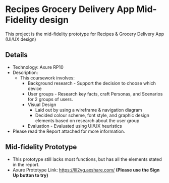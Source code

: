 # Recipes Grocery Delivery App Mid-Fidelity design
This project is the mid-fidelity prototype for Recipes &amp; Grocery Delivery App (UI/UX design)


## Details
- Technology: Axure RP10
- Description:
  - This coursework involves:
    -  Background research - Support the decision to choose which device
    -  User groups - Research key facts, craft Personas, and Scenarios for 2 groups of users.
    -  Visual Design
          - Laid out by using a wireframe & navigation diagram
          - Decided colour scheme, font style, and graphic design elements based on research about the user group
    -  Evaluation - Evaluated using UI/UX heuristics
- Please read the Report attached for more information.

## Mid-fidelity Prototype
- This prototype still lacks most functions, but has all the elements stated in the report.
- Axure Prototype Link: https://lll2vg.axshare.com/ **(Please use the Sign Up button to try)** 
